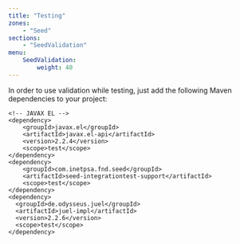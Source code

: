 ```yaml
---
title: "Testing"
zones:
    - "Seed"
sections:
    - "SeedValidation"
menu:
    SeedValidation:
        weight: 40
---
```


In order to use validation while testing, just add the following Maven dependencies to your project:

    <!-- JAVAX EL -->
    <dependency>
        <groupId>javax.el</groupId>
        <artifactId>javax.el-api</artifactId>
        <version>2.2.4</version>
        <scope>test</scope>
    </dependency>
    <dependency>
        <groupId>com.inetpsa.fnd.seed</groupId>
        <artifactId>seed-integrationtest-support</artifactId>
        <scope>test</scope>
    </dependency>
    <dependency>
      <groupId>de.odysseus.juel</groupId>
      <artifactId>juel-impl</artifactId>
      <version>2.2.6</version>
      <scope>test</scope>
    </dependency>

